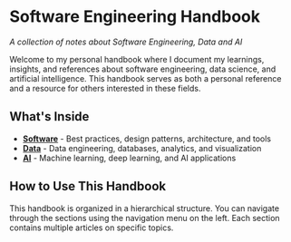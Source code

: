 # Software Engineering Handbook

*A collection of notes about Software Engineering, Data and AI*

Welcome to my personal handbook where I document my learnings, insights, and references about software engineering, data science, and artificial intelligence. This handbook serves as both a personal reference and a resource for others interested in these fields.

## What's Inside

- **[Software](/software/)** - Best practices, design patterns, architecture, and tools
- **[Data](/data/)** - Data engineering, databases, analytics, and visualization
- **[AI](/ai/)** - Machine learning, deep learning, and AI applications

## How to Use This Handbook

This handbook is organized in a hierarchical structure. You can navigate through the sections using the navigation menu on the left. Each section contains multiple articles on specific topics.